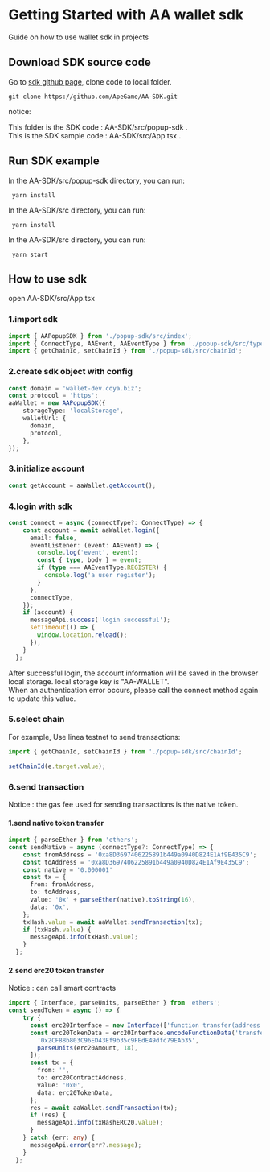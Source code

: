 # Getting Started with AA wallet sdk
Guide on how to use wallet sdk in projects

## Download SDK source code
Go to [sdk github page](https://github.com/ApeGame/AA-SDK),  clone code to local folder.
```
git clone https://github.com/ApeGame/AA-SDK.git
```
notice:

This folder is the SDK code : AA-SDK/src/popup-sdk .  
This  is the SDK sample code : AA-SDK/src/App.tsx .

## Run SDK example
In the AA-SDK/src/popup-sdk directory, you can run:
```
 yarn install
```
In the AA-SDK/src directory, you can run:
```
 yarn install
```
In the AA-SDK/src directory, you can run:
```
 yarn start
```
## How to use sdk
open AA-SDK/src/App.tsx
### 1.import sdk
```typescript
import { AAPopupSDK } from './popup-sdk/src/index';
import { ConnectType, AAEvent, AAEventType } from './popup-sdk/src/types/index';
import { getChainId, setChainId } from './popup-sdk/src/chainId';
```
### 2.create sdk object with config
```typescript
const domain = 'wallet-dev.coya.biz';
const protocol = 'https';
aaWallet = new AAPopupSDK({
    storageType: 'localStorage',
    walletUrl: {
      domain,
      protocol,
    },
});
```
### 3.initialize account
```typescript
const getAccount = aaWallet.getAccount();
```

### 4.login with sdk
```typescript
const connect = async (connectType?: ConnectType) => {
    const account = await aaWallet.login({
      email: false,
      eventListener: (event: AAEvent) => {
        console.log('event', event);
        const { type, body } = event;
        if (type === AAEventType.REGISTER) {
          console.log('a user register');
        }
      },
      connectType,
    });
    if (account) {
      messageApi.success('login successful');
      setTimeout(() => {
        window.location.reload();
      });
    }
  };
```
After successful login, the account information will be saved in the browser local storage. local storage key is "AA-WALLET".  
When an authentication error occurs, please call the connect method again to update this value.

### 5.select chain
For example, Use linea testnet to send transactions:
```typescript
import { getChainId, setChainId } from './popup-sdk/src/chainId';

setChainId(e.target.value);
```

### 6.send transaction
Notice : the gas fee used for sending transactions is the native token.
#### 1.send native token transfer 
```typescript
import { parseEther } from 'ethers';
const sendNative = async (connectType?: ConnectType) => {
    const fromAddress = '0xa8D3697406225891b449a0940D824E1Af9E435C9';
    const toAddress = '0xa8D3697406225891b449a0940D824E1Af9E435C9';
    const native = '0.000001'
    const tx = {
      from: fromAddress,
      to: toAddress,
      value: '0x' + parseEther(native).toString(16),
      data: '0x',
    };
    txHash.value = await aaWallet.sendTransaction(tx);
    if (txHash.value) {
      messageApi.info(txHash.value);
    }
  };

```

#### 2.send erc20 token transfer 
Notice : can call smart contracts
```typescript
import { Interface, parseUnits, parseEther } from 'ethers';
const sendToken = async () => {
    try {
      const erc20Interface = new Interface(['function transfer(address _to, uint256 _value)']);
      const erc20TokenData = erc20Interface.encodeFunctionData('transfer', [
        '0x2CF88b803C96ED43Ef9b35c9FEdE49dfc79EAb35',
        parseUnits(erc20Amount, 18),
      ]);
      const tx = {
        from: '',
        to: erc20ContractAddress,
        value: '0x0',
        data: erc20TokenData,
      };
      res = await aaWallet.sendTransaction(tx);
      if (res) {
        messageApi.info(txHashERC20.value);
      }
    } catch (err: any) {
      messageApi.error(err?.message);
    }
  };

```

